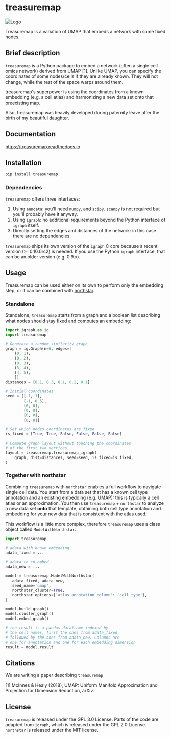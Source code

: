 # treasuremap
![Logo](https://raw.githubusercontent.com/iosonofabio/treasuremap/master/logo.png)

Treasuremap is a variation of UMAP that embeds a network with some fixed nodes.

## Brief description
`treasuremap` is a Python package to embed a network (often a single cell omics network) derived from UMAP [1]. Unlike UMAP, you can
specify the coordinates of some nodes/cells if they are already known. They will not change, while the rest of the space warps around them.

treasuremap's superpower is using the coordinates from a known embedding (e.g. a cell atlas) and harmonizing a new data set onto that preexisting map.

Also, treasuremap was heavily developed during paternity leave after the birth of my beautiful daughter.

## Documentation
https://treasuremap.readthedocs.io

## Installation
```bash
pip install treasuremap
```

### Dependencies
`treasuremap` offers three interfaces:

1. Using `anndata`: you'll need `numpy`, and `scipy`. `scanpy` is not required but you'll probably have it anyway.
2. Using `igraph`: no additional requirements beyond the Python interface of `igraph` itself.
3. Directly setting the edges and distances of the network: in this case there are no dependencies.

`treasuremap` ships its own version of the `igraph` C core because a recent version (>=0.10.0rc2) is needed. If you use the Python `igraph` interface, that can be an older version (e.g. 0.9.x).

## Usage
Treasuremap can be used either on its own to perform only the embedding step, or it can be combined with [northstar](https://github.com/northstaratlas/northstar).

### Standalone
Standalone, `treasuremap` starts from a graph and a boolean list describing what nodes should stay fixed and computes an embedding:
```python
import igraph as ig
import treasuremap

# Generate a random similarity graph
graph = ig.Graph(n=6, edges=[
    (0, 1),
    (0, 2),
    (0, 3),
    (3, 4),
    (4, 5),
    ])
distances = [0.1, 0.3, 0.1, 0.2, 0.1]

# Initial coordinates
seed = [[-1, 1],
        [-1, 0.5],
        [0, 0],
        [0, 0],
        [0, 0],
        [0, 0]]

# Set which nodes coordinates are fixed
is_fixed = [True, True, False, False, False, False]

# Compute graph layout without touching the coordinates
# of the first two vertices
layout = treasuremap.treasuremap_igraph(
    graph, dist=distances, seed=seed, is_fixed=is_fixed,
)
```

### Together with northstar
Combining `treasuremap` with `northstar` enables a full workflow to navigate single cell data. You start from a data set that has a known cell type annotation and an existing embedding (e.g. UMAP): this is typically a cell atlas or an approximation. You then use `treasuremap` + `northstar` to analyze a new data set **onto** that template, obtaining both cell type annotation and embedding for your new data that is consistent with the atlas used.

This workflow is a little more complex, therefore `treasuremap` uses a class object called `ModelWithNorthstar`:
```python
import treasuremap

# adata with known embedding
adata_fixed = ...

# adata to co-embed
adata_new = ...

model = treasuremap.ModelWithNorthstar(
   adata_fixed, adata_new,
   seed_name='umap',
   northstar_cluster=True,
   northstar_options={'atlas_annotation_column': 'cell_type'},
)

model.build_graph()
model.cluster_graph()
model.embed_graph()

# the result is a pandas dataframe indexed by
# the cell names, first the ones from adata_fixed,
# followed by the ones from adata_new. Columns are
# one for annotation and one for each embedding dimension
result = model.result
```

## Citations
We are writing a paper describing `treasuremap`

[1] McInnes & Healy (2018), UMAP: Uniform Manifold Approximation and Projection for Dimension Reduction, arXiv.

## License
`treasuremap` is released under the GPL 3.0 License.
Parts of the code are adapted from `igraph`, which is released under the GPL 2.0 License.
`northstar` is released under the MIT license.

